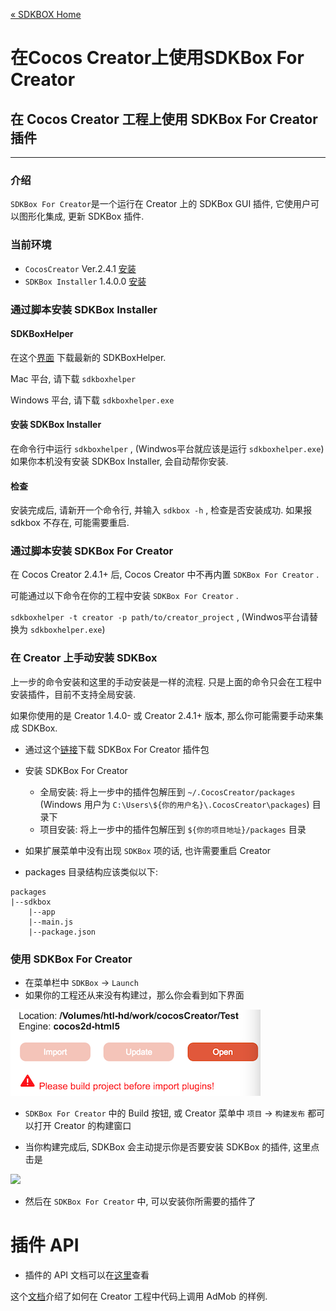 [&#171; SDKBOX Home](http://sdkbox.com)

<h1>在Cocos Creator上使用SDKBox For Creator</h1>

## 在 Cocos Creator 工程上使用 SDKBox For Creator 插件
---

### 介绍

`SDKBox For Creator`是一个运行在 Creator 上的 SDKBox GUI 插件, 它使用户可以图形化集成, 更新 SDKBox 插件.

### 当前环境

* `CocosCreator` Ver.2.4.1 [安装](http://www.cocos.com/creator)
* `SDKBox Installer` 1.4.0.0 [安装](http://docs.sdkbox.com/en/installer/)

<!-- 
### 安装 SDKBox For Creator

* 在 Creator 的菜单中 `插件` -> `插件商店` 打开商店
* 搜索 `sdkbox`

![](../imgs/for_creator_store_search.png)

* 安装, 这里选择全局安装

![](../imgs/for_creator_install_query.png)

* 笔者目前这个版本, Creator 并没有给出安装成功的提示, 只能从 console 中看 log

![](../imgs/for_creator_install_log.png)

* 安装成功后, 如果没有在菜单中看到 SDKBox 项, 重启 Creator 试试

![](../imgs/ccc_tutorial_sdkbox_menu.png)
-->

### 通过脚本安装 SDKBox Installer

#### SDKBoxHelper

在这个[界面](https://github.com/hugohuang1111/sdkboxhelper/releases) 下载最新的 SDKBoxHelper.

Mac 平台, 请下载 `sdkboxhelper`

Windows 平台, 请下载 `sdkboxhelper.exe`

#### 安装 SDKBox Installer

在命令行中运行 `sdkboxhelper` , (Windwos平台就应该是运行 `sdkboxhelper.exe`) 如果你本机没有安装 SDKBox Installer, 会自动帮你安装.

#### 检查

安装完成后, 请新开一个命令行, 并输入 `sdkbox -h` , 检查是否安装成功. 如果报 sdkbox 不存在, 可能需要重启.

### 通过脚本安装 SDKBox For Creator

在 Cocos Creator 2.4.1+ 后, Cocos Creator 中不再内置 `SDKBox For Creator` .

可能通过以下命令在你的工程中安装 `SDKBox For Creator` .

`sdkboxhelper -t creator -p path/to/creator_project` , (Windwos平台请替换为 `sdkboxhelper.exe`)

### 在 Creator 上手动安装 SDKBox

上一步的命令安装和这里的手动安装是一样的流程. 只是上面的命令只会在工程中安装插件，目前不支持全局安装.

如果你使用的是 Creator 1.4.0- 或 Creator 2.4.1+ 版本, 那么你可能需要手动来集成 SDKBox.

* 通过这个[链接](http://sdkbox.anysdk.com/gui/creator/sdkbox-1.4.1.zip)下载 SDKBox For Creator 插件包
* 安装 SDKBox For Creator
    - 全局安装: 将上一步中的插件包解压到 `~/.CocosCreator/packages` (Windows 用户为 `C:\Users\${你的用户名}\.CocosCreator\packages`) 目录下
    - 项目安装: 将上一步中的插件包解压到 `${你的项目地址}/packages` 目录

* 如果扩展菜单中没有出现 `SDKBox` 项的话, 也许需要重启 Creator

* packages 目录结构应该类似以下:
```
packages
|--sdkbox
    |--app
    |--main.js
    |--package.json
```


### 使用 SDKBox For Creator

* 在菜单栏中 `SDKBox` -> `Launch`
* 如果你的工程还从来没有构建过，那么你会看到如下界面

![](../imgs/for_creator_need_build_project.png)

* `SDKBox For Creator` 中的 Build 按钮, 或 Creator 菜单中 `项目` -> `构建发布` 都可以打开 Creator 的构建窗口

* 当你构建完成后, SDKBox 会主动提示你是否要安装 SDKBox 的插件, 这里点击是

![](../imgs/for_creator_install_plugin_query.png)

* 然后在 `SDKBox For Creator` 中, 可以安装你所需要的插件了


# 插件 API

* 插件的 API 文档可以在[这里](http://docs.sdkbox.com/zh/)查看

这个[文档](http://docs.sdkbox.com/zh/qa/integration-admob-to-creator/)介绍了如何在 Creator 工程中代码上调用 AdMob 的样例.
